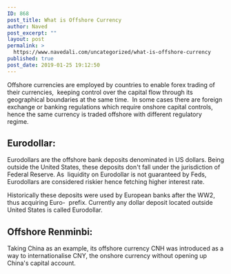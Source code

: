 ```yaml
---
ID: 868
post_title: What is Offshore Currency
author: Naved
post_excerpt: ""
layout: post
permalink: >
  https://www.navedali.com/uncategorized/what-is-offshore-currency
published: true
post_date: 2019-01-25 19:12:50
---
```

Offshore currencies are employed by countries to enable forex trading of their currencies,  keeping control over the capital flow through its geographical boundaries at the same time.  In some cases there are foreign exchange or banking regulations which require onshore capital controls, hence the same currency is traded offshore with different regulatory regime.
<h2>Eurodollar:</h2>
Eurodollars are the offshore bank deposits denominated in US dollars. Being outside the United States, these deposits don't fall under the jurisdiction of Federal Reserve. As  liquidity on Eurodollar is not guaranteed by Feds, Eurodollars are considered riskier hence fetching higher interest rate.

Historically these deposits were used by European banks after the WW2, thus acquiring Euro-  prefix. Currently any dollar deposit located outside United States is called Eurodollar.
<h2 class="post-headline ">Offshore Renminbi:</h2>
Taking China as an example, its offshore currency CNH was introduced as a way to internationalise CNY, the onshore currency without opening up China's capital account.